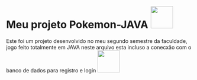 # Meu projeto Pokemon-JAVA <img loading="lazy" src="https://cdn.jsdelivr.net/gh/devicons/devicon/icons/java/java-original-wordmark.svg" width="60" height="60" />

Este foi um projeto desenvolvido no meu segundo semestre da faculdade, jogo feito totalmente em JAVA neste arquivo esta incluso a conecxão com o banco de dados para registro e login
<img loading="lazy" src="https://cdn.jsdelivr.net/gh/devicons/devicon/icons/mongodb/mongodb-original-wordmark.svg" width="60" height="60"/>
